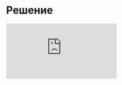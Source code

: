 # Решение


<embed src="https://github.com/MACderRu/AllRussianMIPTtask/blob/master/diagrams/resnet50_mipt.pd" type="application/pdf">
